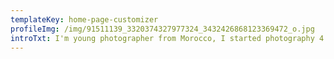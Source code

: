 ```yaml
---
templateKey: home-page-customizer
profileImg: /img/91511139_3320374327977324_3432426868123369472_o.jpg
introTxt: I'm young photographer from Morocco, I started photography 4 years ago with my Iphone, now I'm shooting with my canon 60D, from portraits, visuals, products and food and fine art photography.
---
```

